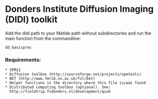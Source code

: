 # Donders Institute Diffusion Imaging (DIDI) toolkit

Add the didi path to your Matlab path without subdirectories and run the main function from the commandline:
```
dd_basicproc
```

### Requirements:
~~~~~~~~~~~~~
* SPM12
* Diffusion toolbox (http://sourceforge.net/projects/spmtools)
* BET (http://www.fmrib.ox.ac.uk/fsl/bet)
* Helper functions in the directory where this file is/was found
* Distributed computing toolbox (optional). See:
  http://fieldtrip.fcdonders.nl/development/qsub
